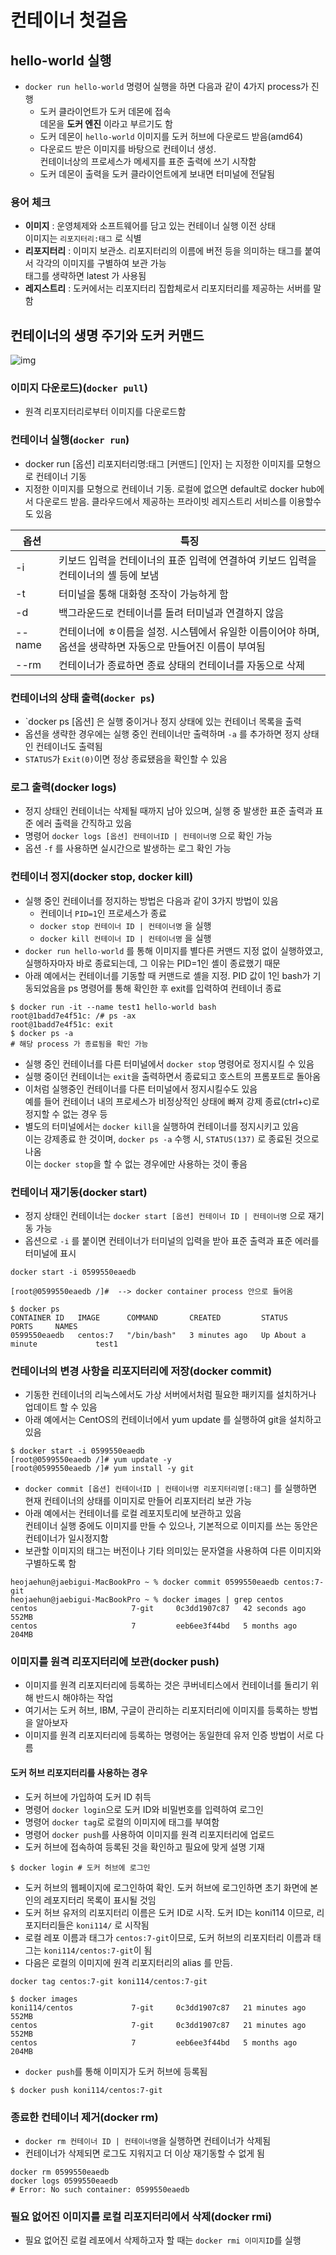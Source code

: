 # 컨테이너 첫걸음
## hello-world 실행
- `docker run hello-world` 명령어 실행을 하면 다음과 같이 4가지 process가 진행
  - 도커 클라이언트가 도커 데몬에 접속  
    데몬을 **도커 엔진** 이라고 부르기도 함
  - 도커 데몬이 `hello-world` 이미지를 도커 허브에 다운로드 받음(amd64)
  - 다운로드 받은 이미지를 바탕으로 컨테이너 생성.  
    컨테이너상의 프로세스가 메세지를 표준 출력에 쓰기 시작함
  - 도커 데몬이 출력을 도커 클라이언트에게 보내면 터미널에 전달됨

### 용어 체크
- **이미지** : 운영체제와 소프트웨어를 담고 있는 컨테이너 실행 이전 상태  
  이미지는 `리포지터리:태그` 로 식별
- **리포지터리** : 이미지 보관소. 리포지터리의 이름에 버전 등을 의미하는 태그를 붙여서 각각의 이미지를 구별하여 보관 가능  
  태그를 생략하면 latest 가 사용됨
- **레지스트리** : 도커에서는 리포지터리 집합체로서 리포지터리를 제공하는 서버를 말함

## 컨테이너의 생명 주기와 도커 커맨드
![img](https://github.com/koni114/TIL/blob/master/docker/img/docker_08.jpeg)
    
### 이미지 다운로드)(`docker pull`)
- 원격 리포지터리로부터 이미지를 다운로드함
 
### 컨테이너 실행(`docker run`)
- docker run [옵션] 리포지터리명:태그 [커맨드] [인자] 는 지정한 이미지를 모형으로 컨테이너 기동
- 지정한 이미지를 모형으로 컨테이너 기동. 로컬에 없으면 default로 docker hub에서 다운로드 받음. 클라우드에서 제공하는 프라이빗 레지스트리 서비스를 이용할수도 있음

| 옵션  | 특징  |
| --- | --- |
| -i  | 키보드 입력을 컨테이너의 표준 입력에 연결하여 키보드 입력을 컨테이너의 셸 등에 보냄 |
| -t  | 터미널을 통해 대화형 조작이 가능하게 함 |
| -d  | 백그라운드로 컨테이너를 돌려 터미널과 연결하지 않음 |
| --name | 컨테이너에 ㅎ이름을 설정. 시스템에서 유일한 이름이어야 하며, 옵션을 생략하면 자동으로 만들어진 이름이 부여됨 |
| --rm | 컨테이너가 종료하면 종료 상태의 컨테이너를 자동으로 삭제 |

### 컨테이너의 상태 출력(`docker ps`)
- `docker ps [옵션] 은 실행 중이거나 정지 상태에 있는 컨테이너 목록을 출력
- 옵션을 생략한 경우에는 실행 중인 컨테이너만 출력하며 `-a` 를 추가하면 정지 상태인 컨테이너도 출력됨
- `STATUS`가 `Exit(0)`이면 정상 종료됐음을 확인할 수 있음

### 로그 출력(docker logs)
- 정지 상태인 컨테이너는 삭제될 때까지 남아 있으며, 실행 중 발생한 표준 출력과 표준 에러 출력을 간직하고 있음
- 명령어 `docker logs [옵션] 컨테이너ID | 컨테이너명` 으로 확인 가능
- 옵션 `-f` 를 사용하면 실시간으로 발생하는 로그 확인 가능

### 컨테이너 정지(docker stop, docker kill)
- 실행 중인 컨테이너를 정지하는 방법은 다음과 같이 3가지 방법이 있음
  - 컨테이너 `PID=1`인 프로세스가 종료 
  - `docker stop 컨테이너 ID | 컨테이너명` 을 실행
  - `docker kill 컨테이너 ID | 컨테이너명` 을 실행
- `docker run hello-world` 를 통해 이미지를 별다른 커맨드 지정 없이 실행하였고, 실행하자마자 바로 종료되는데, 그 이유는 PID=1인 셸이 종료했기 때문
- 아래 예에서는 컨테이너를 기동할 때 커맨드로 셸을 지정. PID 값이 1인 bash가 기동되었음을 ps 명령어를 통해 확인한 후 exit를 입력하여 컨테이너 종료
~~~linux
$ docker run -it --name test1 hello-world bash
root@1badd7e4f51c: /# ps -ax
root@1badd7e4f51c: exit
$ docker ps -a
# 해당 process 가 종료됨을 확인 가능
~~~
- 실행 중인 컨테이너를 다른 터미널에서 `docker stop` 명령어로 정지시킬 수 있음
- 실행 중이던 컨테이너는 `exit`을 출력하면서 종료되고 호스트의 프롬포트로 돌아옴
- 이처럼 실행중인 컨테이너를 다른 터미널에서 정지시킬수도 있음   
  예를 들어 컨테이너 내의 프로세스가 비정상적인 상태에 빠져 강제 종료(ctrl+c)로 정지할 수 없는 경우 등
- 별도의 터미널에서는 `docker kill`을 실행하여 컨테이너를 정지시키고 있음  
  이는 강제종료 한 것이며, `docker ps -a` 수행 시, `STATUS(137)` 로 종료된 것으로 나옴  
  이는 `docker stop`을 할 수 없는 경우에만 사용하는 것이 좋음

### 컨테이너 재기동(docker start)
- 정지 상태인 컨테이너는 `docker start [옵션] 컨테이너 ID | 컨테이너명` 으로 재기동 가능
- 옵션으로 `-i` 를 붙이면 컨테이너가 터미널의 입력을 받아 표준 출력과 표준 에러를 터미널에 표시
~~~shell
docker start -i 0599550eaedb

[root@0599550eaedb /]#  --> docker container process 안으로 들어옴
~~~
~~~
$ docker ps 
CONTAINER ID   IMAGE      COMMAND       CREATED         STATUS              PORTS     NAMES
0599550eaedb   centos:7   "/bin/bash"   3 minutes ago   Up About a minute             test1
~~~

### 컨테이너의 변경 사항을 리포지터리에 저장(docker commit)
- 기동한 컨테이너의 리눅스에서도 가상 서버에서처럼 필요한 패키지를 설치하거나 업데이트 할 수 있음
- 아래 예에서는 CentOS의 컨테이너에서 yum update 를 실행하여 git을 설치하고 있음
~~~linux
$ docker start -i 0599550eaedb 
[root@0599550eaedb /]# yum update -y
[root@0599550eaedb /]# yum install -y git
~~~
- `docker commit [옵션] 컨테이너ID | 컨테이너명 리포지터리명[:태그]` 를 실행하면 현재 컨테이너의 상태를 이미지로 만들어 리포지터리 보관 가능
- 아래 예에서는 컨테이너를 로컬 레포지토리에 보관하고 있음  
  컨테이너 실행 중에도 이미지를 만들 수 있으나, 기본적으로 이미지를 쓰는 동안은 컨테이너가 일시정지함
- 보관할 이미지의 태그는 버전이나 기타 의미있는 문자열을 사용하여 다른 이미지와 구별하도록 함
~~~linux
heojaehun@jaebigui-MacBookPro ~ % docker commit 0599550eaedb centos:7-git 
heojaehun@jaebigui-MacBookPro ~ % docker images | grep centos 
centos                     7-git     0c3dd1907c87   42 seconds ago   552MB
centos                     7         eeb6ee3f44bd   5 months ago     204MB
~~~

### 이미지를 원격 리포지터리에 보관(docker push)
- 이미지를 원격 리포지터리에 등록하는 것은 쿠버네티스에서 컨테이너를 돌리기 위해 반드시 해야하는 작업
- 여기서는 도커 허브, IBM, 구글이 관리하는 리포지터리에 이미지를 등록하는 방법을 알아보자
- 이미지를 원격 리포지터리에 등록하는 명령어는 동일한데 유저 인증 방법이 서로 다름

#### 도커 허브 리포지터리를 사용하는 경우
- 도커 허브에 가입하여 도커 ID 취득
- 명령어 `docker login`으로 도커 ID와 비밀번호를 입력하여 로그인
- 명령어 `docker tag`로 로컬의 이미지에 태그를 부여함
- 명령어 `docker push`를 사용하여 이미지를 원격 리포지터리에 업로드
- 도커 허브에 접속하여 등록된 것을 확인하고 필요에 맞게 설명 기재
~~~linux
$ docker login # 도커 허브에 로그인
~~~
- 도커 허브의 웹페이지에 로그인하여 확인. 도커 허브에 로그인하면 초기 화면에 본인의 레포지터리 목록이 표시될 것임
- 도커 허브 유저의 리포지터리 이름은 도커 ID로 시작. 도커 ID는 koni114 이므로, 리포지터리들은 `koni114/` 로 시작됨
- 로컬 레포 이름과 태그가 `centos:7-git`이므로, 도커 허브의 리포지터리 이름과 태그는 `koni114/centos:7-git`이 됨
- 다음은 로컬의 이미지에 원격 리포지터리의 alias 를 만듬. 
~~~linux
docker tag centos:7-git koni114/centos:7-git

$ docker images
koni114/centos             7-git     0c3dd1907c87   21 minutes ago   552MB
centos                     7-git     0c3dd1907c87   21 minutes ago   552MB
centos                     7         eeb6ee3f44bd   5 months ago     204MB
~~~
- `docker push`를 통해 이미지가 도커 허브에 등록됨
~~~
$ docker push koni114/centos:7-git
~~~

### 종료한 컨테이너 제거(docker rm)
- `docker rm 컨테이너 ID | 컨테이너명`을 실행하면 컨테이너가 삭제됨
- 컨테이너가 삭제되면 로그도 지워지고 더 이상 재기동할 수 없게 됨
~~~Linux
docker rm 0599550eaedb
docker logs 0599550eaedb
# Error: No such container: 0599550eaedb
~~~

### 필요 없어진 이미지를 로컬 리포지터리에서 삭제(docker rmi)
- 필요 없어진 로컬 레포에서 삭제하고자 할 때는 `docker rmi 이미지ID`를 실행
